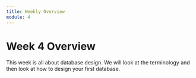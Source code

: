 ```yaml
---
title: Weekly Overview
module: 4
---
```


# Week 4 Overview <br />


This week is all about database design.  We will look at the terminology and then look at how to design your first database.